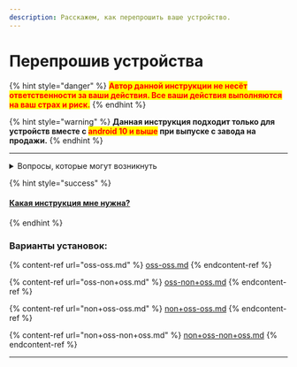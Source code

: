 ```yaml
---
description: Расскажем, как перепрошить ваше устройство.
---
```


# Перепрошив устройства

{% hint style="danger" %}
<mark style="color:red;">**Автор данной инструкции не несёт ответственности за ваши действия. Все ваши действия выполняются на ваш страх и риск.**</mark>
{% endhint %}

{% hint style="warning" %}
**Данная инструкция подходит только для устройств вместе с **<mark style="color:red;">**android 10 и выше**</mark>** при выпуске с завода на продажи.**
{% endhint %}

***

<details>

<summary>Вопросы, которые могут возникнуть</summary>

1. [Что такое OSS? Пояснение.](../../info/oss-is.md)
2. [Что такое vendor? Пояснение.](../../info/vendor-is.md)
3. [Как ориентироваться в twrp? Навигация.](../../info/nav-twrp.md)
4. [Как перепрошиться с Y версии android на Z версию? Пояснение.](../../info/flash-android-x.md)

</details>

{% hint style="success" %}
#### [Какая инструкция мне нужна?](wh-i-need.md)
{% endhint %}

### Варианты установок:

{% content-ref url="oss-oss.md" %}
[oss-oss.md](oss-oss.md)
{% endcontent-ref %}

{% content-ref url="oss-non+oss.md" %}
[oss-non+oss.md](oss-non+oss.md)
{% endcontent-ref %}

{% content-ref url="non+oss-oss.md" %}
[non+oss-oss.md](non+oss-oss.md)
{% endcontent-ref %}

{% content-ref url="non+oss-non+oss.md" %}
[non+oss-non+oss.md](non+oss-non+oss.md)
{% endcontent-ref %}

***
